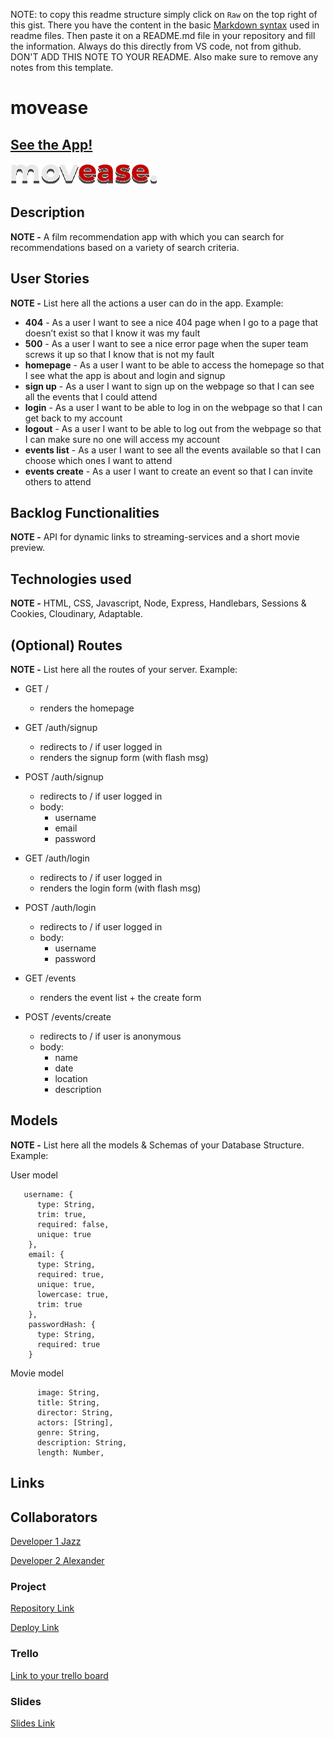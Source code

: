 NOTE: to copy this readme structure simply click on `Raw` on the top right of this gist. There you have the content in the basic [Markdown syntax](https://www.markdownguide.org/basic-syntax/) used in readme files. Then paste it on a README.md file in your repository and fill the information. Always do this directly from VS code, not from github. DON'T ADD THIS NOTE TO YOUR README. Also make sure to remove any notes from this template.

# movease

## [See the App!](https://movease.adaptable.app)

![App Logo](./public/images/movease_logo.svg)

## Description

**NOTE -** A film recommendation app with which you can search for recommendations based on a variety of search criteria.
 
## User Stories

**NOTE -**  List here all the actions a user can do in the app. Example:

- **404** - As a user I want to see a nice 404 page when I go to a page that doesn’t exist so that I know it was my fault 
- **500** - As a user I want to see a nice error page when the super team screws it up so that I know that is not my fault
- **homepage** - As a user I want to be able to access the homepage so that I see what the app is about and login and signup
- **sign up** - As a user I want to sign up on the webpage so that I can see all the events that I could attend
- **login** - As a user I want to be able to log in on the webpage so that I can get back to my account
- **logout** - As a user I want to be able to log out from the webpage so that I can make sure no one will access my account
- **events list** - As a user I want to see all the events available so that I can choose which ones I want to attend
- **events create** - As a user I want to create an event so that I can invite others to attend

## Backlog Functionalities

**NOTE -** API for dynamic links to streaming-services and a short movie preview.

## Technologies used

**NOTE -** HTML, CSS, Javascript, Node, Express, Handlebars, Sessions & Cookies, Cloudinary, Adaptable.


## (Optional) Routes

**NOTE -** List here all the routes of your server. Example:

- GET / 
  - renders the homepage
- GET /auth/signup
  - redirects to / if user logged in
  - renders the signup form (with flash msg)
- POST /auth/signup
  - redirects to / if user logged in
  - body:
    - username
    - email
    - password
- GET /auth/login
  - redirects to / if user logged in
  - renders the login form (with flash msg)
- POST /auth/login
  - redirects to / if user logged in
  - body:
    - username
    - password

- GET /events
  - renders the event list + the create form
- POST /events/create 
  - redirects to / if user is anonymous
  - body: 
    - name
    - date
    - location
    - description


## Models

**NOTE -** List here all the models & Schemas of your Database Structure. Example: 

User model
 
```
   username: {
      type: String,
      trim: true,
      required: false,
      unique: true
    },
    email: {
      type: String,
      required: true,
      unique: true,
      lowercase: true,
      trim: true
    },
    passwordHash: {
      type: String,
      required: true
    }
```

Movie model

```
      image: String,
      title: String,
      director: String,
      actors: [String],
      genre: String,
      description: String,
      length: Number,
``` 

## Links

## Collaborators

[Developer 1 Jazz](www.github-url.com)

[Developer 2 Alexander](https://github.com/alexanderalexy)

### Project

[Repository Link](https://github.com/alexanderalexy/Movease1)

[Deploy Link](https://movease.adaptable.app)

### Trello

[Link to your trello board](https://trello.com/b/RnrSrOSo/ironhack-project-2)

### Slides

[Slides Link](www.your-slides-url-here.com)

